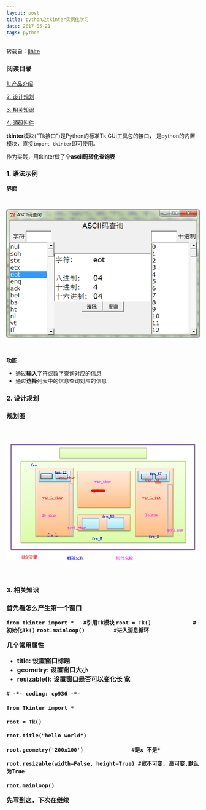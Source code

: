 ```yaml
---
layout: post
title: python之tkinter实例化学习
date: 2017-05-21
tags: python
---
```



转载自：[jihite](http://www.cnblogs.com/kaituorensheng/p/3287652.html#_label3)

### 阅读目录

[1. 产品介绍](#1)

[2. 设计规划](#2)

[3. 相关知识](#3)

[4. 源码附件](#4)

**tkinter**模块("Tk接口")是Python的标准Tk GUI工具包的接口， 是python的内置模块，直接`import tkinter`即可使用。

作为实践，用tkinter做了个**ascii码转化查询表**

<h3 id="1">1. 语法示例</h3>

**界面**

<br/>
   
![](/images/posts/tkinter/image1.png)

<br/>

**功能**

<ul>
<li>通过<strong>输入</strong>字符或数字查询对应的信息</li>
<li>通过<strong>选择</strong>列表中的信息查询对应的信息</li>
</ul>


<h3 id="2">2. 设计规划<h3>

<strong>规划图</strong>

<br/>
   
![](/images/posts/tkinter/image2.png)

<br/>

<h3 id="3">3. 相关知识<h3>

首先看怎么产生第一个窗口

`from tkinter import *   #引用Tk模块`
`root = Tk()             #初始化Tk()`
`root.mainloop()         #进入消息循环`

几个常用属性

<ul>
<li>title: 设置窗口标题</li>
<li>geometry: 设置窗口大小</li>
<li>resizable(): 设置窗口是否可以变化长 宽</li>
</ul>

`# -*- coding: cp936 -*-`

`from Tkinter import *`

`root = Tk()`

`root.title("hello world")`

`root.geometry('200x100')               #是x 不是*`

`root.resizable(width=False, height=True) #宽不可变, 高可变,默认为True`

`root.mainloop()`
    
先写到这，下次在继续